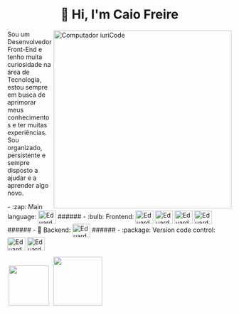<h1 align="center"> 👋 Hi, I'm Caio Freire</h1>

<img src="https://user-images.githubusercontent.com/87456011/214689477-57dfc8d7-c470-4735-b9ff-5526802ce5f1.png" min-width="400px" max-width="400px" width="400px" align="right" alt="Computador iuriCode">

<p align="left"> 
Sou um Desenvolvedor Front-End e tenho muita curiosidade na área de Tecnologia, estou sempre em busca de aprimorar meus conhecimentos e ter muitas experiências. Sou organizado, persistente e sempre disposto a ajudar e a aprender algo novo. 
</p>
- :zap: Main language: <img align="center" alt="Eduardo-Js" height="30" width="40" src="https://skillicons.dev/icons?i=js" Title="JavaScript">
  ######
- :bulb: Frontend: <img align="center" alt="Eduardo-HTML" height="30" width="40" src="https://skillicons.dev/icons?i=html" Title="HTML 5"> <img align="center" alt="Eduardo-CSS" height="30" width="40" src="https://skillicons.dev/icons?i=css" Title="CSS 3"> <img align="center" alt="Eduardo-Js" height="30" width="40" src="https://skillicons.dev/icons?i=js" Title="JavaScript"> <img align="center" alt="Eduardo-react" height="30" width="40" src="https://skillicons.dev/icons?i=react" Title="React.js">
  ######
- 📡 Backend: <img align="center" alt="Eduardo-Node" height="30" width="40" src="https://skillicons.dev/icons?i=nodejs" Title="Node.js">
  ######
 - :package: Version code control: <img align="center" alt="Eduardo-git" height="30" width="40" src="https://skillicons.dev/icons?i=git" Title="Git"> <img align="center" alt="Eduardo-github" height="30" width="40" src="https://skillicons.dev/icons?i=github" Title="GitHub">
  
<p align="left" >
  <a href="https://www.linkedin.com/in/eduardo-nunes-nobrega" alt="Linkedin">
  <img width="90" hspace="3" src="https://img.shields.io/badge/-Linkedin-0e76a8?style=flat-square&logo=Linkedin&logoColor=white&link=LINK-DO-SEU-LINKEDIN" /></a>
  <a href="https://wa.me/5587988294287" alt="WhatsApp">
  <img hspace="3" width="110" src="https://img.shields.io/badge/-WhatsApp-25d366?style=flat-square&labelColor=25d366&logo=whatsapp&logoColor=white&link=API-DO-SEU-WHATSAPP"/></a>
</p>
